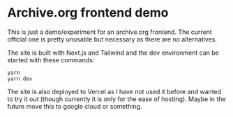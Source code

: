 # Archive.org frontend demo

This is just a demo/experiment for an archive.org frontend. The current official one is pretty unusable but necessary as there are no alternatives.

The site is built with Next.js and Tailwind and the dev environment can be started with these commands:
```
yarn
yarn dev
```

The site is also deployed to Vercel as I have not used it before and wanted to try it out (though currently it is only for the ease of hosting). Maybe in the future move this to google cloud or something.
